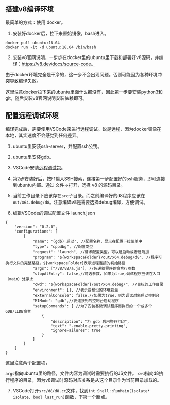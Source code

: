 
## 搭建v8编译环境

最简单的方式：使用 docker。

1. 安装好docker后，拉下来原始镜像，bash进入。

```
docker pull ubuntu:18.04
docker run -it -d ubuntu:18.04 /bin/bash
```

2. 安装v8官网说明，一步步在docker里的ubuntu里下载和部署好v8源码，并编译：https://v8.dev/docs/source-code。

由于docker环境完全是干净的，这一步不会出现问题。否则可能因为各种环境冲突导致编译失败。

这里注意docker拉下来的ubuntu里面什么都没有，因此第一步要安装python3和git，随后安装v8官网说明安装依赖即可。

## 配置远程调试环境

编译完成后，需要使用VSCode来进行远程调试。说是远程，因为docker镜像在本地，其实速度不会感觉到任何差异。

1. ubuntu里安装ssh-server，并配置ssh公钥。

2. ubuntu里安装gdb。

3. VSCode安装[远程调试包](https://marketplace.visualstudio.com/items?itemName=ms-vscode-remote.vscode-remote-extensionpack)。

4. 第2步安装好后，按F1输入SSH搜索，连接第一步配置好的ssh服务，即可连接到ubuntu内部。通过 文件->打开，选择 v8 的源码目录。

5. 当前工作目录下应该存在`src`子目录。而之前编译好的d8程序应该在`out/x64.debug/d8`。注意编译v8是需要选择debug编译，方便调试。

6. 编辑VSCode的调试配置文件 launch.json

```
{
    "version": "0.2.0",
    "configurations": [
        {
            "name": "(gdb) 启动", //配置名称，显示在配置下拉菜单中
            "type": "cppdbg", //配置类型
            "request": "launch", //请求配置类型，可以是启动或者是附加
            "program": "${workspaceFolder}/out/x64.debug/d8", //程序可执行文件的完整路径，${workspaceFolder}表示远程连接的初始路径
            "args": ["/v8/v8/a.js"], //传递给程序的命令行参数
            "stopAtEntry": false,//可选参数，如果为true,调试程序应该在入口（main）处停止
            "cwd": "${workspaceFolder}/out/x64.debug/", //目标的工作目录
            "environment": [], //表示要预设的环境变量
            "externalConsole": false,//如果为true，则为调试对象启动控制台
            "MIMode": "gdb",//要连接到的控制台启动程序
            "setupCommands": [ //为了安装基础调试程序而执行的一个或多个GDB/LLDB命令
                {
                    "description": "为 gdb 启用整齐打印",
                    "text": "-enable-pretty-printing",
                    "ignoreFailures": true
                }
            ]
        }
    ]
}
```

这里注意两个配置项，

`args`指向ubuntu里的路径，文件内容为调试时需要执行的JS文件。
`cwd`指向d8执行程序的目录，因为v8调试时源码对应关系是从这个目录作为当前目录加载的。

7. VSCode打开`src/d8/d8.cc`文件，找到`int Shell::RunMain(Isolate* isolate, bool last_run)`函数，下第一个断点。




